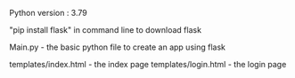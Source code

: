 Python version : 3.79

"pip install flask" in command line to download flask


Main.py - the basic python file to create an app using flask

templates/index.html - the index page
templates/login.html - the login page
